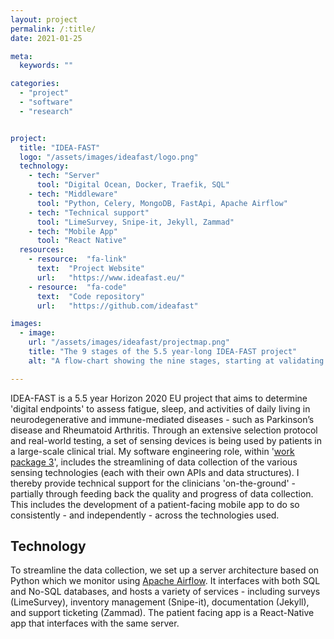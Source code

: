 ```yaml
---
layout: project
permalink: /:title/
date: 2021-01-25

meta:
  keywords: ""

categories:
  - "project"
  - "software"
  - "research"


project:
  title: "IDEA-FAST"
  logo: "/assets/images/ideafast/logo.png"
  technology:
    - tech: "Server"
      tool: "Digital Ocean, Docker, Traefik, SQL"
    - tech: "Middleware"
      tool: "Python, Celery, MongoDB, FastApi, Apache Airflow"
    - tech: "Technical support"
      tool: "LimeSurvey, Snipe-it, Jekyll, Zammad"
    - tech: "Mobile App"
      tool: "React Native"
  resources:
    - resource:  "fa-link"
      text:  "Project Website"
      url:   "https://www.ideafast.eu/"
    - resource:  "fa-code"
      text:  "Code repository"
      url:   "https://github.com/ideafast"  

images:
  - image:
    url: "/assets/images/ideafast/projectmap.png"
    title: "The 9 stages of the 5.5 year-long IDEA-FAST project"
    alt: "A flow-chart showing the nine stages, starting at validating initial devices, having patients wearing them at home and analysing the dataset for features to detect fatigue and sleep disturbances."

---
```

<p>
IDEA-FAST is a 5.5 year Horizon 2020 EU project that aims to determine 'digital endpoints' to assess fatigue, sleep, and activities of daily living in neurodegenerative and immune-mediated diseases - such as Parkinson’s disease and Rheumatoid Arthritis. Through an extensive selection protocol and real-world testing, a set of sensing devices is being used by patients in a large-scale clinical trial. My software engineering role, within '<u><a href="https://idea-fast.eu/work_package/3-digital-device-and-technology/" target="_blank">work package 3</a></u>', includes the streamlining of data collection of the various sensing technologies (each with their own APIs and data structures). I thereby provide technical support for the clinicians 'on-the-ground' - partially through feeding back the quality and progress of data collection. This includes the development of a patient-facing mobile app to do so consistently - and independently - across the technologies used.
</p>
<h2 class="h2">Technology</h2>
<p>
To streamline the data collection, we set up a server architecture based on Python which we monitor using <a href="https://airflow.apache.org/" target="_blank">Apache Airflow</a>. It interfaces with both SQL and No-SQL databases, and hosts a variety of services - including surveys (LimeSurvey), inventory management (Snipe-it), documentation (Jekyll), and support ticketing (Zammad). The patient facing app is a React-Native app that interfaces with the same server.
</p>
